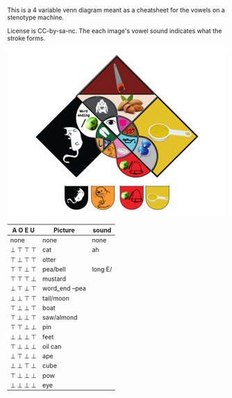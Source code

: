 This is a 4 variable venn diagram meant as a cheatsheet for the vowels on a stenotype machine.

License is CC-by-sa-nc. The each image's vowel sound indicates what the stroke forms. 

![Venn](https://github.com/tfer/Steno-Vowels-Cheatsheet/blob/master/4%20venn%20mnemonic%20vowels.svg)

| A O E U | Picture | sound |
|----------|--------|-------|
| none |none |none |
| ⊥ ⊤ ⊤ ⊤  |cat |ah |
| ⊤ ⊥ ⊤ ⊤  |otter | |
| ⊤ ⊤ ⊥ ⊤  |pea/bell |long E/ |
| ⊤ ⊤ ⊤ ⊥  |mustard | |
| ⊥ ⊤ ⊥ ⊤  |word_end –pea | |
| ⊥ ⊥ ⊤ ⊤  |tail/moon | |
| ⊤ ⊥ ⊥ ⊤  |boat | |
| ⊤ ⊥ ⊥ ⊤  |saw/almond | |
| ⊤ ⊤ ⊥ ⊥  |pin | |
| ⊥ ⊥ ⊥ ⊤  |feet | |
| ⊤ ⊥ ⊥ ⊥  |oil can | |
| ⊥ ⊤ ⊥ ⊥  |ape | |
| ⊥ ⊥ ⊤ ⊥  |cube | |
| ⊤ ⊥ ⊥ ⊥  |pow | |
| ⊥ ⊥ ⊥ ⊥  |eye | |



